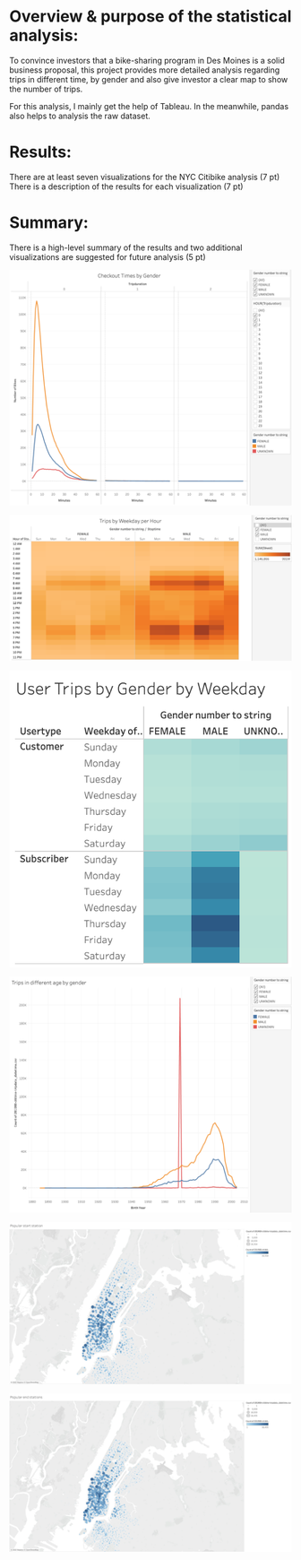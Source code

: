 
# Overview & purpose of the statistical analysis:
To convince investors that a bike-sharing program in Des Moines is a solid business proposal, this project provides more detailed analysis regarding trips in different time, by gender and also give investor a clear map to show the number of trips.

For this analysis, I mainly get the help of Tableau. In the meanwhile, pandas also helps to analysis the raw dataset.


# Results:

There are at least seven visualizations for the NYC Citibike analysis (7 pt)
There is a description of the results for each visualization (7 pt)


# Summary:

There is a high-level summary of the results and two additional visualizations are suggested for future analysis (5 pt)



![checkout_times_by_gender](Resources/checkout_times_by_gender.png)


![trips_by_weekday_per_hour_by_gender](Resources/trips_by_weekday_per_hour_by_gender.png)


![user_trips_by_gender_by_weekday](Resources/user_trips_by_gender_by_weekday.png)


![trips_by_dif_age_by_gender](Resources/trips_by_dif_age_by_gender.png)


![start_station_map](Resources/start_station_map.png)



![end_station_map](Resources/end_station_map.png)
